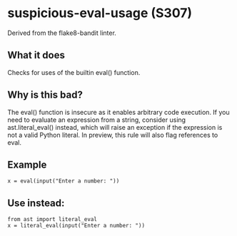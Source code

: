 # suspicious-eval-usage (S307)
Derived from the flake8-bandit linter.
## What it does
Checks for uses of the builtin eval() function.
## Why is this bad?
The eval() function is insecure as it enables arbitrary code execution.
If you need to evaluate an expression from a string, consider using
ast.literal_eval() instead, which will raise an exception if the
expression is not a valid Python literal.
In preview, this rule will also flag references to eval.
## Example
```
x = eval(input("Enter a number: "))
```
## Use instead:
```
from ast import literal_eval
x = literal_eval(input("Enter a number: "))
```